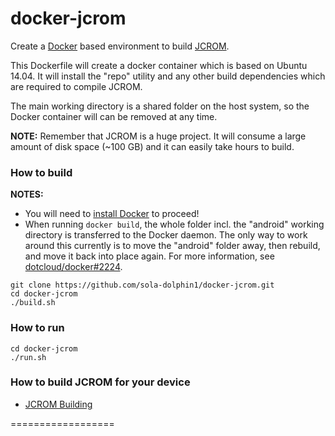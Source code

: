 docker-jcrom
==================

Create a [Docker] based environment to build [JCROM].

This Dockerfile will create a docker container which is based on Ubuntu 14.04.
It will install the "repo" utility and any other build dependencies which are required to compile JCROM.

The main working directory is a shared folder on the host system, so the Docker container will can be removed at any time.

**NOTE:** Remember that JCROM is a huge project. It will consume a large amount of disk space (~100 GB) and it can easily take hours to build.

### How to build

**NOTES:**
* You will need to [install Docker][Docker_Installation] to proceed!
* When running ```docker build```, the whole folder incl. the "android" working directory is transferred to the Docker daemon. The only way to work around this currently is to move the "android" folder away, then rebuild, and move it back into place again.
For more information, see [dotcloud/docker#2224].

```
git clone https://github.com/sola-dolphin1/docker-jcrom.git
cd docker-jcrom
./build.sh
```

### How to run

```
cd docker-jcrom
./run.sh
```

### How to build JCROM for your device

* [JCROM Building][JCROM_Building]

==================

[Docker]:                      https://www.docker.io/
[JCROM]:                       https://sites.google.com/site/jcromproject/
[Docker_Installation]:         https://www.docker.io/gettingstarted/
[JCROM_Building]:              https://sites.google.com/site/jcromproject/home/jcrom_build/kitkat-android4-4-3
[dotcloud/docker#2224]:        https://github.com/dotcloud/docker/issues/2224

